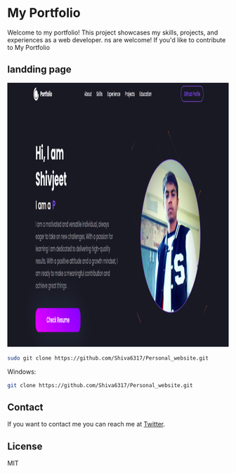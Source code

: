 # My Portfolio
Welcome to my portfolio! This project showcases my skills, projects, and experiences as a web developer.
ns are welcome! If you'd like to contribute to My Portfolio

## landding page

<img width="100%;" height="600px" src="https://github.com/Shiva6317/Personal_website/blob/main/Screenshot%202023-08-31%20120834.png?raw=true"/>


```bash
sudo git clone https://github.com/Shiva6317/Personal_website.git
```

Windows:

```bash
git clone https://github.com/Shiva6317/Personal_website.git
```

## Contact

If you want to contact me you can reach me at [Twitter]().

## License

MIT
